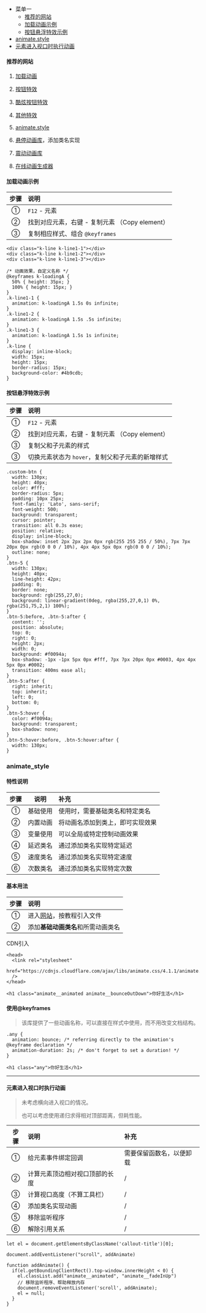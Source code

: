 - 菜单一
  + [推荐的网站](#推荐的网站)  
  + [加载动画示例](#加载动画示例)  
  + [按钮悬浮特效示例](#按钮悬浮特效示例)      
- [animate.style](#animate_style)   
- [元素进入视口时执行动画](#元素进入视口时执行动画)

#### 推荐的网站  

1. [加载动画](https://www.html5tricks.com/demo/css3-loading-cool-styles/)

2. [按钮特效](https://www.html5tricks.com/demo/16-css3-animated-buttons/index.html)

3. [酷炫按钮特效](https://www.html5tricks.com/demo/5-mouseover-buttons/index.html)

4. [其他特效](https://www.html5tricks.com/)  

5. [animate.style](https://animate.style/)  

6. [悬停动画库](http://ianlunn.github.io/Hover/)，添加类名实现  

7. [震动动画库](https://elrumordelaluz.github.io/csshake/#)  

8. [在线动画生成器](http://animista.net/)

#### 加载动画示例  

步骤 | 说明  
:-: | :-
① | `F12` - 元素
② | 找到对应元素，右键 - 复制元素 （Copy element）
③ | 复制相应样式、组合 `@keyframes`  

```
<div class="k-line k-line1-1"></div>
<div class="k-line k-line1-2"></div>
<div class="k-line k-line1-3"></div>
    
/* 动画效果，自定义名称 */    
@keyframes k-loadingA {
  50% { height: 35px; }
  100% { height: 15px; }
}
.k-line1-1 {
  animation: k-loadingA 1.5s 0s infinite;
}
.k-line1-2 {
  animation: k-loadingA 1.5s .5s infinite;
} 
.k-line1-3 {
  animation: k-loadingA 1.5s 1s infinite;
}
.k-line {
  display: inline-block;
  width: 15px;
  height: 15px;
  border-radius: 15px;
  background-color: #4b9cdb;
}    
```

#### 按钮悬浮特效示例  

步骤 | 说明  
:-: | :-
① | `F12` - 元素
② | 找到对应元素，右键 - 复制元素 （Copy element）
③ | 复制父和子元素的样式
③ | 切换元素状态为 `hover`，复制父和子元素的新增样式

```
.custom-btn {
  width: 130px;
  height: 40px;
  color: #fff;
  border-radius: 5px;
  padding: 10px 25px;
  font-family: 'Lato', sans-serif;
  font-weight: 500;
  background: transparent;
  cursor: pointer;
  transition: all 0.3s ease;
  position: relative;
  display: inline-block;
  box-shadow: inset 2px 2px 2px 0px rgb(255 255 255 / 50%), 7px 7px 20px 0px rgb(0 0 0 / 10%), 4px 4px 5px 0px rgb(0 0 0 / 10%);
  outline: none;
}
.btn-5 {
  width: 130px;
  height: 40px;
  line-height: 42px;
  padding: 0;
  border: none;
  background: rgb(255,27,0);
  background: linear-gradient(0deg, rgba(255,27,0,1) 0%, rgba(251,75,2,1) 100%);
}
.btn-5:before, .btn-5:after {
  content: '';
  position: absolute;
  top: 0;
  right: 0;
  height: 2px;
  width: 0;
  background: #f0094a;
  box-shadow: -1px -1px 5px 0px #fff, 7px 7px 20px 0px #0003, 4px 4px 5px 0px #0002;
  transition: 400ms ease all;
}
.btn-5:after {
  right: inherit;
  top: inherit;
  left: 0;
  bottom: 0;
}
.btn-5:hover {
  color: #f0094a;
  background: transparent;
  box-shadow: none;
}
.btn-5:hover:before, .btn-5:hover:after {
  width: 130px;
}
```

### animate_style  

#### 特性说明  

步骤 | 说明 | 补充 
:-: | :-: | :-
① | 基础使用 | 使用时，需要基础类名和特定类名
② | 内置动画 | 将动画名添加到类上，即可实现效果 
③ | 变量使用 | 可以全局或特定控制动画效果 
④ | 延迟类名 | 通过添加类名实现特定延迟 
⑤ | 速度类名 | 通过添加类名实现特定速度 
⑥ | 次数类名 | 通过添加类名实现特定次数

#### 基本用法  

步骤 | 说明  
:-: | :-
① | 进入[网站](https://animate.style/)，按教程引入文件
② | 添加**基础动画类名**和所需动画类名  

CDN引入  
```
<head>
  <link rel="stylesheet"
  href="https://cdnjs.cloudflare.com/ajax/libs/animate.css/4.1.1/animate.min.css"
  />
</head>

<h1 class="animate__animated animate__bounceOutDown">你好生活</h1>
```

#### 使用@keyframes  
> 该库提供了一些动画名称，可以直接在样式中使用，而不用改变文档结构。  

```
.any {
  animation: bounce; /* referring directly to the animation's @keyframe declaration */
  animation-duration: 2s; /* don't forget to set a duration! */
}

<h1 class="any">你好生活</h1>
```

----  

#### 元素进入视口时执行动画  
> 未考虑横向进入视口的情况。  
> 
> 也可以考虑使用递归求得相对顶部距离，但耗性能。  

步骤 | 说明 | 补充
:-: | :- | :-
① | 给元素事件绑定回调 | 需要保留函数名，以便卸载 
② | 计算元素顶边相对视口顶部的长度 | /
③ | 计算视口高度（不算工具栏） | /
④ | 添加类名实现动画 | /
⑤ | 移除监听程序 | /
⑥ | 解除引用关系 | /

```
let el = document.getElementsByClassName('callout-title')[0];

document.addEventListener("scroll", addAnimate)

function addAnimate() { 
  if(el.getBoundingClientRect().top-window.innerHeight < 0) {
    el.classList.add("animate__animated", "animate__fadeInUp")
    // 移除监听程序、帮助释放内存
    document.removeEventListener('scroll', addAnimate);
    el = null;
  }
}
```























